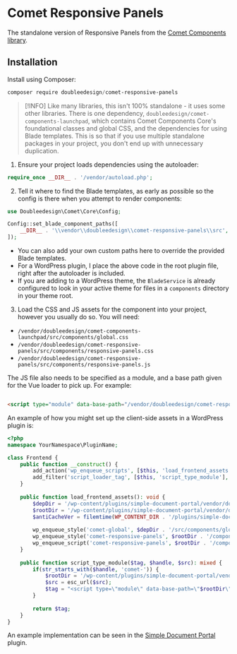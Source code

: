 # Comet Responsive Panels

The standalone version of Responsive Panels from the [Comet Components library](https://www.cometcomponents.io).

## Installation

Install using Composer:

```powershell
composer require doubleedesign/comet-responsive-panels
```

> [!INFO]
> Like many libraries, this isn't 100% standalone - it uses some other libraries. There is one dependency, `doubleedesign/comet-components-launchpad`, which contains Comet Components Core's foundational classes and global CSS, and the dependencies for using Blade templates. This is so that if you use multiple standalone packages in your project, you don't end up with unnecessary duplication.

1. Ensure your project loads dependencies using the autoloader:

```php
require_once __DIR__ . '/vendor/autoload.php';
```

2. Tell it where to find the Blade templates, as early as possible so the config is there when you attempt to render components:

```php
use Doubleedesign\Comet\Core\Config;

Config::set_blade_component_paths([
    __DIR__ . '\\vendor\\doubleedesign\\comet-responsive-panels\\src',
]);
```
- You can also add your own custom paths here to override the provided Blade templates.
- For a WordPress plugin, I place the above code in the root plugin file, right after the autoloader is included.
- If you are adding to a WordPress theme, the `BladeService` is already configured to look in your active theme for files in a `components` directory in your theme root.

3. Load the CSS and JS assets for the component into your project, however you usually do so. You will need:

- `/vendor/doubleedesign/comet-components-launchpad/src/components/global.css`
- `/vendor/doubleedesign/comet-responsive-panels/src/components/responsive-panels.css`
- `/vendor/doubleedesign/comet-responsive-panels/src/components/responsive-panels.js`

The JS file also needs to be specified as a module, and a base path given for the Vue loader to pick up. For example:

```html

<script type="module" data-base-path="/vendor/doubleedesign/comet-responsive-panels/dist" src="/vendor/doubleedesign/comet-responsive-panels/src/components/responsive-panels.js"></script>
```

An example of how you might set up the client-side assets in a WordPress plugin is:

```php
<?php
namespace YourNamespace\PluginName;

class Frontend {
	public function __construct() {
		add_action('wp_enqueue_scripts', [$this, 'load_frontend_assets']);
		add_filter('script_loader_tag', [$this, 'script_type_module'], 10, 3);
	}
	
	public function load_frontend_assets(): void {
		$depDir = '/wp-content/plugins/simple-document-portal/vendor/doubleedesign/comet-components-launchpad/src';
		$rootDir = '/wp-content/plugins/simple-document-portal/vendor/doubleedesign/comet-responsive-panels/src';
		$antiCacheVer = filemtime(WP_CONTENT_DIR . '/plugins/simple-document-portal/vendor/doubleedesign/comet-responsive-panels/src/components/ResponsivePanels/responsive-panels.js');
	
		wp_enqueue_style('comet-global', $depDir . '/src/components/global.css', [], '0.0.2');
		wp_enqueue_style('comet-responsive-panels', $rootDir . '/components/ResponsivePanels/responsive-panels.css', [], $antiCacheVer);
		wp_enqueue_script('comet-responsive-panels', $rootDir . '/components/ResponsivePanels/responsive-panels.js', [], $antiCacheVer, true);
	}
	
	public function script_type_module($tag, $handle, $src): mixed {
		if(str_starts_with($handle, 'comet-')) {
			$rootDir = '/wp-content/plugins/simple-document-portal/vendor/doubleedesign/comet-responsive-panels/dist';
			$src = esc_url($src);
			$tag = "<script type=\"module\" data-base-path=\"$rootDir\" src=\"" . $src . "\" id=\"$handle\"></script>";
		}	
	
		return $tag;
	}
}
```

An example implementation can be seen in the [Simple Document Portal](https://github.com/doubleedesign/simple-document-portal) plugin.
